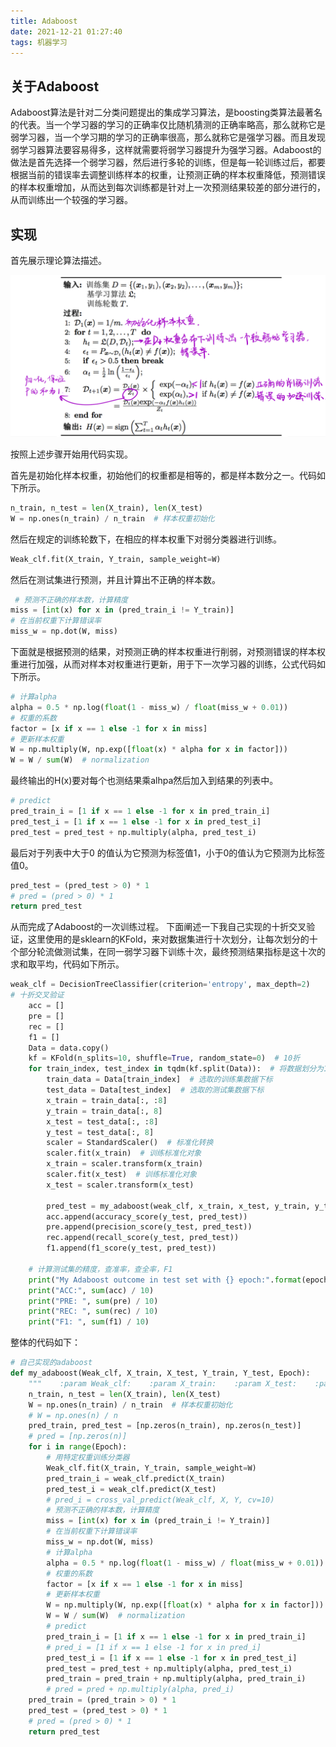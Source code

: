 ```yaml
---
title: Adaboost
date: 2021-12-21 01:27:40
tags: 机器学习
---
```


## 关于Adaboost

Adaboost算法是针对二分类问题提出的集成学习算法，是boosting类算法最著名的代表。当一个学习器的学习的正确率仅比随机猜测的正确率略高，那么就称它是弱学习器，当一个学习期的学习的正确率很高，那么就称它是强学习器。而且发现弱学习器算法要容易得多，这样就需要将弱学习器提升为强学习器。Adaboost的做法是首先选择一个弱学习器，然后进行多轮的训练，但是每一轮训练过后，都要根据当前的错误率去调整训练样本的权重，让预测正确的样本权重降低，预测错误的样本权重增加，从而达到每次训练都是针对上一次预测结果较差的部分进行的，从而训练出一个较强的学习器。

## 实现

首先展示理论算法描述。

<img src="https://raw.githubusercontent.com/hhy-huang/Image/main/IMG_ED06002BA2CA-1.jpeg">

按照上述步骤开始用代码实现。

首先是初始化样本权重，初始他们的权重都是相等的，都是样本数分之一。代码如下所示。
```python
n_train, n_test = len(X_train), len(X_test)
W = np.ones(n_train) / n_train  # 样本权重初始化
```
然后在规定的训练轮数下，在相应的样本权重下对弱分类器进行训练。
```python
Weak_clf.fit(X_train, Y_train, sample_weight=W)
```
然后在测试集进行预测，并且计算出不正确的样本数。
```python
 # 预测不正确的样本数，计算精度
miss = [int(x) for x in (pred_train_i != Y_train)]
# 在当前权重下计算错误率
miss_w = np.dot(W, miss)
```
下面就是根据预测的结果，对预测正确的样本权重进行削弱，对预测错误的样本权重进行加强，从而对样本对权重进行更新，用于下一次学习器的训练，公式代码如下所示。
```python
# 计算alpha
alpha = 0.5 * np.log(float(1 - miss_w) / float(miss_w + 0.01))
# 权重的系数
factor = [x if x == 1 else -1 for x in miss]
# 更新样本权重
W = np.multiply(W, np.exp([float(x) * alpha for x in factor]))
W = W / sum(W)  # normalization
```
最终输出的H(x)要对每个也测结果乘alhpa然后加入到结果的列表中。
```python
# predict
pred_train_i = [1 if x == 1 else -1 for x in pred_train_i]
pred_test_i = [1 if x == 1 else -1 for x in pred_test_i]
pred_test = pred_test + np.multiply(alpha, pred_test_i)
```
最后对于列表中大于0 的值认为它预测为标签值1，小于0的值认为它预测为比标签值0。
```python
pred_test = (pred_test > 0) * 1
# pred = (pred > 0) * 1
return pred_test
```
从而完成了Adaboost的一次训练过程。
下面阐述一下我自己实现的十折交叉验证，这里使用的是sklearn的KFold，来对数据集进行十次划分，让每次划分的十个部分轮流做测试集，在同一弱学习器下训练十次，最终预测结果指标是这十次的求和取平均，代码如下所示。
```python
weak_clf = DecisionTreeClassifier(criterion='entropy', max_depth=2)
# 十折交叉验证
    acc = []
    pre = []
    rec = []
    f1 = []
    Data = data.copy()
    kf = KFold(n_splits=10, shuffle=True, random_state=0)  # 10折
    for train_index, test_index in tqdm(kf.split(Data)):  # 将数据划分为10折
        train_data = Data[train_index]  # 选取的训练集数据下标
        test_data = Data[test_index]  # 选取的测试集数据下标
        x_train = train_data[:, :8]
        y_train = train_data[:, 8]
        x_test = test_data[:, :8]
        y_test = test_data[:, 8]
        scaler = StandardScaler()  # 标准化转换
        scaler.fit(x_train)  # 训练标准化对象
        x_train = scaler.transform(x_train)
        scaler.fit(x_test)  # 训练标准化对象
        x_test = scaler.transform(x_test)

        pred_test = my_adaboost(weak_clf, x_train, x_test, y_train, y_test, epoch)
        acc.append(accuracy_score(y_test, pred_test))
        pre.append(precision_score(y_test, pred_test))
        rec.append(recall_score(y_test, pred_test))
        f1.append(f1_score(y_test, pred_test))

    # 计算测试集的精度，查准率，查全率，F1
    print("My Adaboost outcome in test set with {} epoch:".format(epoch))
    print("ACC:", sum(acc) / 10)
    print("PRE: ", sum(pre) / 10)
    print("REC: ", sum(rec) / 10)
    print("F1: ", sum(f1) / 10)
```

整体的代码如下：
```python
# 自己实现的adaboost
def my_adaboost(Weak_clf, X_train, X_test, Y_train, Y_test, Epoch):
    """    :param Weak_clf:    :param X_train:    :param X_test:    :param Y_train:    :param Y_test:    :param Epoch:    :return:    """
    n_train, n_test = len(X_train), len(X_test)
    W = np.ones(n_train) / n_train  # 样本权重初始化
    # W = np.ones(n) / n
    pred_train, pred_test = [np.zeros(n_train), np.zeros(n_test)]
    # pred = [np.zeros(n)]
    for i in range(Epoch):
        # 用特定权重训练分类器
        Weak_clf.fit(X_train, Y_train, sample_weight=W)
        pred_train_i = weak_clf.predict(X_train)
        pred_test_i = weak_clf.predict(X_test)
        # pred_i = cross_val_predict(Weak_clf, X, Y, cv=10)
        # 预测不正确的样本数，计算精度
        miss = [int(x) for x in (pred_train_i != Y_train)]
        # 在当前权重下计算错误率
        miss_w = np.dot(W, miss)
        # 计算alpha
        alpha = 0.5 * np.log(float(1 - miss_w) / float(miss_w + 0.01))
        # 权重的系数
        factor = [x if x == 1 else -1 for x in miss]
        # 更新样本权重
        W = np.multiply(W, np.exp([float(x) * alpha for x in factor]))
        W = W / sum(W)  # normalization
        # predict
        pred_train_i = [1 if x == 1 else -1 for x in pred_train_i]
        # pred_i = [1 if x == 1 else -1 for x in pred_i]
        pred_test_i = [1 if x == 1 else -1 for x in pred_test_i]
        pred_test = pred_test + np.multiply(alpha, pred_test_i)
        pred_train = pred_train + np.multiply(alpha, pred_train_i)
        # pred = pred + np.multiply(alpha, pred_i)
    pred_train = (pred_train > 0) * 1
    pred_test = (pred_test > 0) * 1
    # pred = (pred > 0) * 1
    return pred_test
```